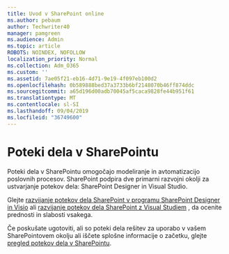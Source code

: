 ```yaml
---
title: Uvod v SharePoint online
ms.author: pebaum
author: Techwriter40
manager: pamgreen
ms.audience: Admin
ms.topic: article
ROBOTS: NOINDEX, NOFOLLOW
localization_priority: Normal
ms.collection: Adm_O365
ms.custom: ''
ms.assetid: 7ae05f21-eb16-4d71-9e19-4f097eb100d2
ms.openlocfilehash: 0b589888bed37a3733b6bf2148070b46ff874ddc
ms.sourcegitcommit: a65d196d00adb70045af5caca9828fe44b951f61
ms.translationtype: MT
ms.contentlocale: sl-SI
ms.lasthandoff: 09/04/2019
ms.locfileid: "36749600"
---
```

# <a name="workflows-in-sharepoint"></a>Poteki dela v SharePointu

Poteki dela v SharePointu omogočajo modeliranje in avtomatizacijo poslovnih procesov. SharePoint podpira dve primarni razvojni okolji za ustvarjanje potekov dela: SharePoint Designer in Visual Studio. 

Glejte [razvijanje potekov dela SharePoint v programu SharePoint Designer in Visio](https://docs.microsoft.com/sharepoint/dev/general-development/develop-sharepoint-workflows-using-visual-studio) ali [razvijanje potekov dela SharePoint z Visual Studiem](https://docs.microsoft.com/sharepoint/dev/general-development/develop-sharepoint-workflows-using-visual-studio) , da ocenite prednosti in slabosti vsakega. 

Če poskušate ugotoviti, ali so poteki dela rešitev za uporabo v vašem SharePointovem okolju ali iščete splošne informacije o začetku, glejte [pregled potekov dela v SharePointu](https://docs.microsoft.com/sharepoint/dev/general-development/get-started-with-workflows-in-sharepoint#overview-of-workflows-in-sharepoint).